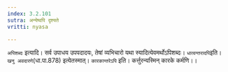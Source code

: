 ```yaml
---
index: 3.2.101
sutra: अन्येष्वपि दृश्यते
vritti: nyasa

---
```

`अपिशब्दः` इत्यादि। सर्व उपाधय उपपदादयः, तेषां व्यभिचारो यथा स्यादित्येवमर्थोऽपिशब्दः। `धात्वन्तरादपि`इति। `खनु अवदारणे`(धा.पा.878) इत्येतस्मात्। `कारकान्तरेऽपि` इति। कर्त्तुरन्यस्मिन् कारके कर्मणि।।